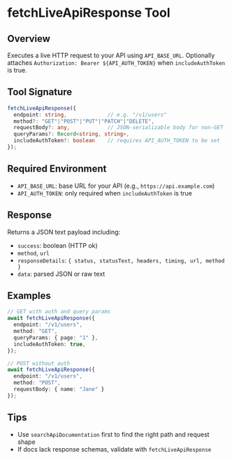 # fetchLiveApiResponse Tool

## Overview

Executes a live HTTP request to your API using `API_BASE_URL`. Optionally attaches `Authorization: Bearer ${API_AUTH_TOKEN}` when `includeAuthToken` is true.

## Tool Signature

```typescript
fetchLiveApiResponse({
  endpoint: string,             // e.g. "/v1/users"
  method?: "GET"|"POST"|"PUT"|"PATCH"|"DELETE",
  requestBody?: any,            // JSON-serializable body for non-GET
  queryParams?: Record<string, string>,
  includeAuthToken?: boolean    // requires API_AUTH_TOKEN to be set
});
```

## Required Environment

- `API_BASE_URL`: base URL for your API (e.g., `https://api.example.com`)
- `API_AUTH_TOKEN`: only required when `includeAuthToken` is true

## Response

Returns a JSON text payload including:

- `success`: boolean (HTTP ok)
- `method`, `url`
- `responseDetails`: `{ status, statusText, headers, timing, url, method }`
- `data`: parsed JSON or raw text

## Examples

```typescript
// GET with auth and query params
await fetchLiveApiResponse({
  endpoint: "/v1/users",
  method: "GET",
  queryParams: { page: "1" },
  includeAuthToken: true,
});

// POST without auth
await fetchLiveApiResponse({
  endpoint: "/v1/users",
  method: "POST",
  requestBody: { name: "Jane" }
});
```

## Tips

- Use `searchApiDocumentation` first to find the right path and request shape
- If docs lack response schemas, validate with `fetchLiveApiResponse`

